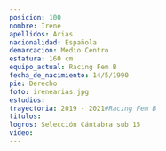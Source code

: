 ```yaml
---
posicion: 100
nombre: Irene
apellidos: Arias
nacionalidad: Española
demarcacion: Medio Centro
estatura: 160 cm
equipo_actual: Racing Fem B
fecha_de_nacimiento: 14/5/1990
pie: Derecho
foto: irenearias.jpg
estudios:
trayectoria: 2019 - 2021#Racing Fem B
titulos:
logros: Selección Cántabra sub 15
video:
---
```

